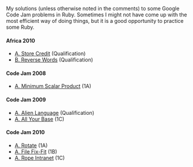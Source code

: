 My solutions (unless otherwise noted in the comments) to some Google Code Jam problems in Ruby. Sometimes I might not have come up with the most efficient way of doing things, but it is a good opportunity to practice some Ruby.

#### Africa 2010
 * [A. Store Credit][#A2010-Q-A] (Qualification)
 * [B. Reverse Words][#A2010-Q-B] (Qualification)

#### Code Jam 2008
 * [A. Minimum Scalar Product][#2008-1A-A] (1A)

#### Code Jam 2009
 * [A. Alien Language][#2009-Q-A] (Qualification)
 * [A. All Your Base][#2009-1C-A] (1C)

#### Code Jam 2010
 * [A. Rotate][#2010-1A-A] (1A)
 * [A. File Fix-Fit][#2010-1B-A] (1B)
 * [A. Rope Intranet][#2010-1C-A] (1C)

[#A2010-Q-A]: http://code.google.com/codejam/contest/dashboard?c=351101#s=p0
[#A2010-Q-B]: http://code.google.com/codejam/contest/dashboard?c=351101#s=p1
[#2008-1A-A]: http://code.google.com/codejam/contest/dashboard?c=32016#s=p0
[#2009-Q-A]: http://code.google.com/codejam/contest/dashboard?c=90101#s=p0
[#2009-1C-A]: http://code.google.com/codejam/contest/dashboard?c=189252#s=p0
[#2010-1A-A]: http://code.google.com/codejam/contest/dashboard?c=544101#s=p0
[#2010-1B-A]: http://code.google.com/codejam/contest/dashboard?c=635101#s=p0
[#2010-1C-A]: http://code.google.com/codejam/contest/dashboard?c=619102#s=p0